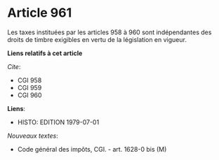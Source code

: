 # Article 961

Les taxes instituées par les articles 958 à 960 sont indépendantes des droits de timbre exigibles en vertu de la législation
en vigueur.

**Liens relatifs à cet article**

_Cite_:

  - CGI 958
  - CGI 959
  - CGI 960

**Liens**:

  - HISTO: EDITION 1979-07-01

_Nouveaux textes_:

  - Code général des impôts, CGI. - art. 1628-0 bis (M)
